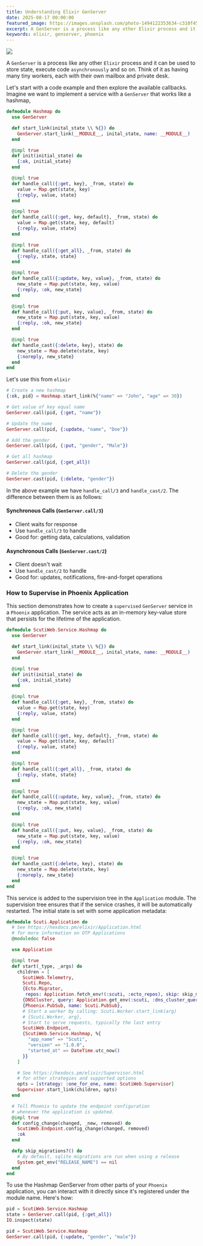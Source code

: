 ```yaml
---
title: Understanding Elixir GenServer
date: 2025-08-17 00:00:00
featured_image: https://images.unsplash.com/photo-1494122353634-c310f45a6d3c?q=75&fm=jpg&w=1000&fit=max
excerpt: A GenServer is a process like any other Elixir process and it can be used to store state, execute code asynchronously and so on. Think of it as having many tiny workers, each with their own mailbox and private desk.
keywords: elixir, genserver, phoenix
---
```


![](https://images.unsplash.com/photo-1494122353634-c310f45a6d3c?q=75&fm=jpg&w=1000&fit=max)

A `GenServer` is a process like any other `Elixir` process and it can be used to store state, execute code `asynchronously` and so on. Think of it as having many tiny workers, each with their own mailbox and private desk.

Let's start with a code example and then explore the available callbacks. Imagine we want to implement a service with a `GenServer` that works like a hashmap,

```elixir
defmodule Hashmap do
  use GenServer

  def start_link(inital_state \\ %{}) do
    GenServer.start_link(__MODULE__, inital_state, name: __MODULE__)
  end

  @impl true
  def init(initial_state) do
    {:ok, initial_state}
  end

  @impl true
  def handle_call({:get, key}, _from, state) do
    value = Map.get(state, key)
    {:reply, value, state}
  end

  @impl true
  def handle_call({:get, key, default}, _from, state) do
    value = Map.get(state, key, default)
    {:reply, value, state}
  end

  @impl true
  def handle_call({:get_all}, _from, state) do
    {:reply, state, state}
  end

  @impl true
  def handle_call({:update, key, value}, _from, state) do
    new_state = Map.put(state, key, value)
    {:reply, :ok, new_state}
  end

  @impl true
  def handle_call({:put, key, value}, _from, state) do
    new_state = Map.put(state, key, value)
    {:reply, :ok, new_state}
  end

  @impl true
  def handle_cast({:delete, key}, state) do
    new_state = Map.delete(state, key)
    {:noreply, new_state}
  end
end
```

Let's use this from `elixir`

```elixir
# Create a new hashmap
{:ok, pid} = Hashmap.start_link(%{"name" => "John", "age" => 30})

# Get value of key equal name
GenServer.call(pid, {:get, "name"})

# Update the name
GenServer.call(pid, {:update, "name", "Doe"})

# Add the gender
GenServer.call(pid, {:put, "gender", "Male"})

# Get all hashmap
GenServer.call(pid, {:get_all})

# Delete the gender
GenServer.cast(pid, {:delete, "gender"})
```

In the above example we have `handle_call/3` and `handle_cast/2`. The difference between them is as follows:

#### Synchronous Calls (`GenServer.call/3`)
- Client waits for response
- Use `handle_call/3` to handle
- Good for: getting data, calculations, validation

#### Asynchronous Calls (`GenServer.cast/2`)
- Client doesn't wait
- Use `handle_cast/2` to handle
- Good for: updates, notifications, fire-and-forget operations


### How to Supervise in Phoenix Application

This section demonstrates how to create a `supervised` `GenServer` service in a `Phoenix` application. The service acts as an in-memory key-value store that persists for the lifetime of the application.

```elixir
defmodule ScutiWeb.Service.Hashmap do
  use GenServer

  def start_link(inital_state \\ %{}) do
    GenServer.start_link(__MODULE__, inital_state, name: __MODULE__)
  end

  @impl true
  def init(initial_state) do
    {:ok, initial_state}
  end

  @impl true
  def handle_call({:get, key}, _from, state) do
    value = Map.get(state, key)
    {:reply, value, state}
  end

  @impl true
  def handle_call({:get, key, default}, _from, state) do
    value = Map.get(state, key, default)
    {:reply, value, state}
  end

  @impl true
  def handle_call({:get_all}, _from, state) do
    {:reply, state, state}
  end

  @impl true
  def handle_call({:update, key, value}, _from, state) do
    new_state = Map.put(state, key, value)
    {:reply, :ok, new_state}
  end

  @impl true
  def handle_call({:put, key, value}, _from, state) do
    new_state = Map.put(state, key, value)
    {:reply, :ok, new_state}
  end

  @impl true
  def handle_cast({:delete, key}, state) do
    new_state = Map.delete(state, key)
    {:noreply, new_state}
  end
end
```

This service is added to the supervision tree in the `Application` module. The supervision tree ensures that if the service crashes, it will be automatically restarted. The initial state is set with some application metadata:

```elixir
defmodule Scuti.Application do
  # See https://hexdocs.pm/elixir/Application.html
  # for more information on OTP Applications
  @moduledoc false

  use Application

  @impl true
  def start(_type, _args) do
    children = [
      ScutiWeb.Telemetry,
      Scuti.Repo,
      {Ecto.Migrator,
       repos: Application.fetch_env!(:scuti, :ecto_repos), skip: skip_migrations?()},
      {DNSCluster, query: Application.get_env(:scuti, :dns_cluster_query) || :ignore},
      {Phoenix.PubSub, name: Scuti.PubSub},
      # Start a worker by calling: Scuti.Worker.start_link(arg)
      # {Scuti.Worker, arg},
      # Start to serve requests, typically the last entry
      ScutiWeb.Endpoint,
      {ScutiWeb.Service.Hashmap, %{
        "app_name" => "Scuti",
        "version" => "1.0.0",
        "started_at" => DateTime.utc_now()
      }}
    ]

    # See https://hexdocs.pm/elixir/Supervisor.html
    # for other strategies and supported options
    opts = [strategy: :one_for_one, name: ScutiWeb.Supervisor]
    Supervisor.start_link(children, opts)
  end

  # Tell Phoenix to update the endpoint configuration
  # whenever the application is updated.
  @impl true
  def config_change(changed, _new, removed) do
    ScutiWeb.Endpoint.config_change(changed, removed)
    :ok
  end

  defp skip_migrations?() do
    # By default, sqlite migrations are run when using a release
    System.get_env("RELEASE_NAME") == nil
  end
end
```

To use the Hashmap GenServer from other parts of your `Phoenix` application, you can interact with it directly since it's registered under the module name. Here's how:

```elixir
pid = ScutiWeb.Service.Hashmap
state = GenServer.call(pid, {:get_all})
IO.inspect(state)
```

```elixir
pid = ScutiWeb.Service.Hashmap
GenServer.call(pid, {:update, "gender", "male"})
```
